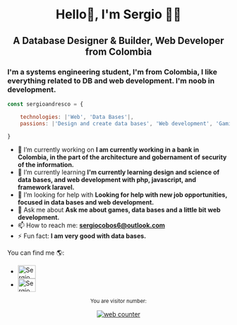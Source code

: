 <h1 align="center">Hello👋, I'm Sergio 👨‍💻</h1>
<h2 align="center">A Database Designer & Builder, Web Developer from Colombia</h2>
<h3>I'm a systems engineering student, I'm from Colombia, I like everything related to DB and web development. I'm noob in development.</h3>

```js
const sergioandresco = {

    technologies: |'Web', 'Data Bases'|, 
    passions: |'Design and create data bases', 'Web development', 'Gaming'|

}
```

- 🔭 I’m currently working on **I am currently working in a bank in Colombia, in the part of the architecture and gobernament of security of the information.**
- 🌱 I’m currently learning **I'm currently learning design and science of data bases, and web development with  php, javascript, and framework laravel.**
- 🤔 I’m looking for help with **Looking for help with new job opportunities, focused in data bases and web development.**
- 💬 Ask me about **Ask me about games, data bases and a little bit web development.**  
- 📫 How to reach me: **sergiocobos6@outlook.com**
- ⚡ Fun fact: **I am very good with data bases.**


You can find me 🌎:
- <a href="https://www.linkedin.com/in/sergio-andres-cobos-suarez-942637219/" target="blank"><img align="center" src="https://raw.githubusercontent.com/rahuldkjain/github-profile-readme-generator/master/src/images/icons/Social/linked-in-alt.svg" alt="Sergio" height="30" width="40" /></a>
- <a href="https://instagram.com/sergioandresco" target="blank"><img align="center" src="https://raw.githubusercontent.com/rahuldkjain/github-profile-readme-generator/master/src/images/icons/Social/instagram.svg" alt="Sergio" height="30" width="40" /></a>

<div align="center">
<sup >You are visitor number:</sup>
    
<a href="https://smallcounter.com"><img src="https://smallcounter.com/count.php?c_style=13&id=1655585730" border=0 alt="web counter"></a><br><a href="https://smallcounter.com" style="font-size:9px;"><br>

    
</div>


<!--
**sergioandresco/sergioandresco** is a ✨ _special_ ✨ repository because its `README.md` (this file) appears on your GitHub profile.

Here are some ideas to get you started:

- ⚡ Fun fact: ...
-->
